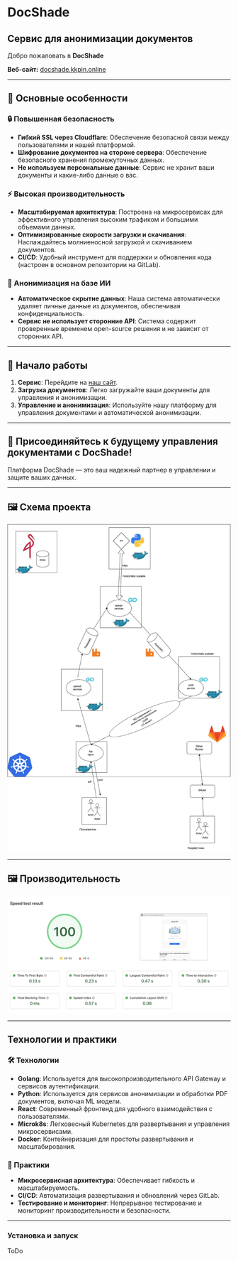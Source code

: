 # DocShade

## Сервис для анонимизации документов

Добро пожаловать в **DocShade**

**Веб-сайт:** [docshade.kkpin.online](https://docshade.kkpin.online)

---

## 🌟 Основные особенности

### 🔒 Повышенная безопасность
- **Гибкий SSL через Cloudflare**: Обеспечение безопасной связи между пользователями и нашей платформой.
- **Шифрование документов на стороне сервера**: Обеспечение безопасного хранения промежуточных данных.
- **Не используем персональные данные**: Сервис не хранит ваши документы и какие-либо данные о вас.

### ⚡ Высокая производительность
- **Масштабируемая архитектура**: Построена на микросервисах для эффективного управления высоким трафиком и большими объемами данных.
- **Оптимизированные скорости загрузки и скачивания**: Наслаждайтесь молниеносной загрузкой и скачиванием документов.
- **CI/CD**: Удобный инструмент для поддержки и обновления кода (настроен в основном репозитории на GitLab).

### 🤖 Анонимизация на базе ИИ
- **Автоматическое скрытие данных**: Наша система автоматически удаляет личные данные из документов, обеспечивая конфиденциальность.
- **Сервис не использует сторонние API**: Система содержит проверенные временем open-source решения и не зависит от сторонних API.

---

## 🚀 Начало работы

1. **Сервис**: Перейдите на [наш сайт](https://docshade.kkpin.online).
2. **Загрузка документов**: Легко загружайте ваши документы для управления и анонимизации.
3. **Управление и анонимизация**: Используйте нашу платформу для управления документами и автоматической анонимизации.

---

## 🎉 Присоединяйтесь к будущему управления документами с DocShade!

Платформа DocShade — это ваш надежный партнер в управлении и защите ваших данных.

---

## 🖼️ Схема проекта

![Project Architecture](bonus-track.jpg)

---

## 🖼️ Производительность

![Speed-test](speed-test.png)

---

## Технологии и практики

### 🛠️ Технологии

- **Golang**: Используется для высокопроизводительного API Gateway и сервисов аутентификации.
- **Python**: Используется для сервисов анонимизации и обработки PDF документов, включая ML модели.
- **React**: Современный фронтенд для удобного взаимодействия с пользователями.
- **Microk8s**: Легковесный Kubernetes для развертывания и управления микросервисами.
- **Docker**: Контейнеризация для простоты развертывания и масштабирования.

### 🚀 Практики

- **Микросервисная архитектура**: Обеспечивает гибкость и масштабируемость.
- **CI/CD**: Автоматизация развертывания и обновлений через GitLab.
- **Тестирование и мониторинг**: Непрерывное тестирование и мониторинг производительности и безопасности.

---

### Установка и запуск

ToDo